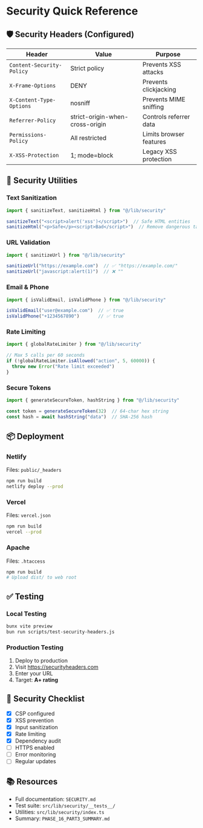 # Security Quick Reference

## 🛡️ Security Headers (Configured)

| Header | Value | Purpose |
|--------|-------|---------|
| `Content-Security-Policy` | Strict policy | Prevents XSS attacks |
| `X-Frame-Options` | DENY | Prevents clickjacking |
| `X-Content-Type-Options` | nosniff | Prevents MIME sniffing |
| `Referrer-Policy` | strict-origin-when-cross-origin | Controls referrer data |
| `Permissions-Policy` | All restricted | Limits browser features |
| `X-XSS-Protection` | 1; mode=block | Legacy XSS protection |

## 🔧 Security Utilities

### Text Sanitization
```typescript
import { sanitizeText, sanitizeHtml } from "@/lib/security"

sanitizeText("<script>alert('xss')</script>")  // Safe HTML entities
sanitizeHtml("<p>Safe</p><script>Bad</script>")  // Remove dangerous tags
```

### URL Validation
```typescript
import { sanitizeUrl } from "@/lib/security"

sanitizeUrl("https://example.com")  // ✅ "https://example.com/"
sanitizeUrl("javascript:alert(1)")  // ❌ ""
```

### Email & Phone
```typescript
import { isValidEmail, isValidPhone } from "@/lib/security"

isValidEmail("user@example.com")  // ✅ true
isValidPhone("+1234567890")       // ✅ true
```

### Rate Limiting
```typescript
import { globalRateLimiter } from "@/lib/security"

// Max 5 calls per 60 seconds
if (!globalRateLimiter.isAllowed("action", 5, 60000)) {
  throw new Error("Rate limit exceeded")
}
```

### Secure Tokens
```typescript
import { generateSecureToken, hashString } from "@/lib/security"

const token = generateSecureToken(32)  // 64-char hex string
const hash = await hashString("data")  // SHA-256 hash
```

## 📦 Deployment

### Netlify
Files: `public/_headers`
```bash
npm run build
netlify deploy --prod
```

### Vercel
Files: `vercel.json`
```bash
npm run build
vercel --prod
```

### Apache
Files: `.htaccess`
```bash
npm run build
# Upload dist/ to web root
```

## ✅ Testing

### Local Testing
```bash
bunx vite preview
bun run scripts/test-security-headers.js
```

### Production Testing
1. Deploy to production
2. Visit https://securityheaders.com
3. Enter your URL
4. Target: **A+ rating**

## 🚨 Security Checklist

- [x] CSP configured
- [x] XSS prevention
- [x] Input sanitization
- [x] Rate limiting
- [x] Dependency audit
- [ ] HTTPS enabled
- [ ] Error monitoring
- [ ] Regular updates

## 📚 Resources

- Full documentation: `SECURITY.md`
- Test suite: `src/lib/security/__tests__/`
- Utilities: `src/lib/security/index.ts`
- Summary: `PHASE_16_PART3_SUMMARY.md`
